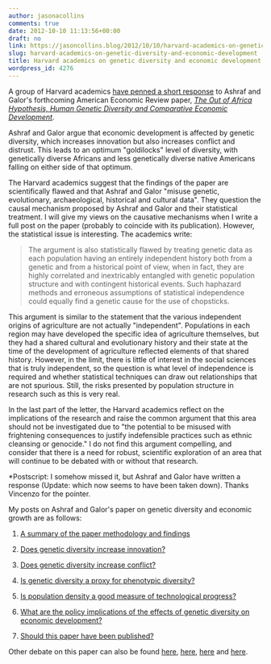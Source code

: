 ```yaml
---
author: jasonacollins
comments: true
date: 2012-10-10 11:13:56+00:00
draft: no
link: https://jasoncollins.blog/2012/10/10/harvard-academics-on-genetic-diversity-and-economic-development/
slug: harvard-academics-on-genetic-diversity-and-economic-development
title: Harvard academics on genetic diversity and economic development
wordpress_id: 4276
---
```


A group of Harvard academics [have penned a short response](http://papers.ssrn.com/sol3/papers.cfm?abstract_id=2155060) to Ashraf and Galor's forthcoming American Economic Review paper, _[The Out of Africa Hypothesis, Human Genetic Diversity and Comparative Economic Development](https://jasoncollins.blog/2012/09/genetic-diversity-and-economic-development/)_.

Ashraf and Galor argue that economic development is affected by genetic diversity, which increases innovation but also increases conflict and distrust. This leads to an optimum "goldilocks" level of diversity, with genetically diverse Africans and less genetically diverse native Americans falling on either side of that optimum.

The Harvard academics suggest that the findings of the paper are scientifically flawed and that Ashraf and Galor "misuse genetic, evolutionary, archaeological, historical and cultural data". They question the causal mechanism proposed by Ashraf and Galor and their statistical treatment. I will give my views on the causative mechanisms when I write a full post on the paper (probably to coincide with its publication). However, the statistical issue is interesting. The academics write:


<blockquote>The argument is also statistically flawed by treating genetic data as each population having an entirely independent history both from a genetic and from a historical point of view, when in fact, they are highly correlated and inextricably entangled with genetic population structure and with contingent historical events. Such haphazard methods and erroneous assumptions of statistical independence could equally find a genetic cause for the use of chopsticks.

</blockquote>

This argument is similar to the statement that the various independent origins of agriculture are not actually "independent". Populations in each region may have developed the specific idea of agriculture themselves, but they had a shared cultural and evolutionary history and their state at the time of the development of agriculture reflected elements of that shared history. However, in the limit, there is little of interest in the social sciences that is truly independent, so the question is what level of independence is required and whether statistical techniques can draw out relationships that are not spurious. Still, the risks presented by population structure in research such as this is very real.

In the last part of the letter, the Harvard academics reflect on the implications of the research and raise the common argument that this area should not be investigated due to "the potential to be misused with frightening consequences to justify indefensible practices such as ethnic cleansing or genocide." I do not find this argument compelling, and consider that there is a need for robust, scientific exploration of an area that will continue to be debated with or without that research.

*Postscript: I somehow missed it, but Ashraf and Galor have written a response (Update: which now seems to have been taken down). Thanks Vincenzo for the pointer.

My posts on Ashraf and Galor's paper on genetic diversity and economic growth are as follows:



 	
  1. [A summary of the paper methodology and findings](https://jasoncollins.blog/2013/02/the-out-of-africa-hypothesis-human-genetic-diversity-and-comparative-economic-development/)

 	
  2. [Does genetic diversity increase innovation?](https://jasoncollins.blog/2013/02/does-genetic-diversity-increase-innovation/)

 	
  3. [Does genetic diversity increase conflict?](https://jasoncollins.blog/2013/02/does-genetic-diversity-increase-conflict/)

 	
  4. [Is genetic diversity a proxy for phenotypic diversity?](https://jasoncollins.blog/2013/03/is-genetic-diversity-a-proxy-for-phenotypic-diversity/)

 	
  5. [Is population density a good measure of technological progress?](https://jasoncollins.blog/2013/03/using-the-malthusian-model-to-measure-technology/)

 	
  6. [What are the policy implications of the effects of genetic diversity on economic development?](https://jasoncollins.blog/2013/07/genetic-diversity-economic-development-and-policy/)

 	
  7. [Should this paper have been published?](https://jasoncollins.blog/2013/02/publishing-on-genetic-diversity-and-economic-growth/)

Other debate on this paper can also be found [here](https://jasoncollins.blog/2012/10/harvard-academics-on-genetic-diversity-and-economic-development/), [here](https://jasoncollins.blog/2012/10/genetic-diversity-and-economic-development-ashraf-and-galor-respond/), [here](https://jasoncollins.blog/2013/01/is-poverty-in-our-genes/) and [here](https://jasoncollins.blog/2013/01/is-poverty-in-our-genes-from-the-comments/).
